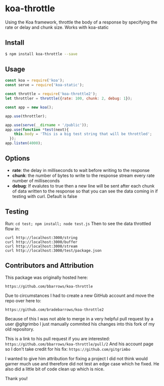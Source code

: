 # koa-throttle

Using the Koa framework, throttle the body of a response by specifying the rate or delay and chunk size.
Works with koa-static

## Install

```bash
$ npm install koa-throttle --save
```

## Usage

```js
const koa = require('koa');
const serve = require('koa-static');

const throttle = require('koa-throttle2');
let throttler = throttle({rate: 100, chunk: 2, debug: 1});

const app = new koa();

app.use(throttler);

app.use(serve(__dirname + '/public'));
app.use(function *test(next){
    this.body = 'This is a big test string that will be throttled';
  });
app.listen(4000);
```

## Options

* **rate**: the delay in milliseconds to wait before writing to the response
* **chunk**: the number of bytes to write to the response stream every rate number of milliseconds
* **debug**: If evalutes to true then a new line will be sent after each chunk of data written to the response so that you can see the data coming in if testing with curl. Default is false

## Testing

Run:
```cd test; npm install; node test.js```
Then to see the data throttled flow in:
```
curl http://localhost:3000/string
curl http://localhost:3000/buffer
curl http://localhost:3000/stream
curl http://localhost:3000/test/package.json
```

## Contributors and Attribution

This package was originally hosted here:

```https://github.com/bbarrows/koa-throttle```

Due to circumstances I had to create a new GitHub account and move the repo over here to:

```https://github.com/bradebarrows/koa-throttle2```

Because of this I was not able to merge in a very helpful pull request by a user @gitgrimbo 
I just manually commited his changes into this fork of my old repository.

This is a link to his pull request if you are interested:
```https://github.com/bbarrows/koa-throttle/pull/2```
And his account page so I don't take credit for his fix:
```https://github.com/gitgrimbo```

I wanted to give him attribution for fixing a project I did not think would garner much use and therefore did not test an edge case which he fixed. He also did a little bit of code clean up which is nice.

Thank you!
